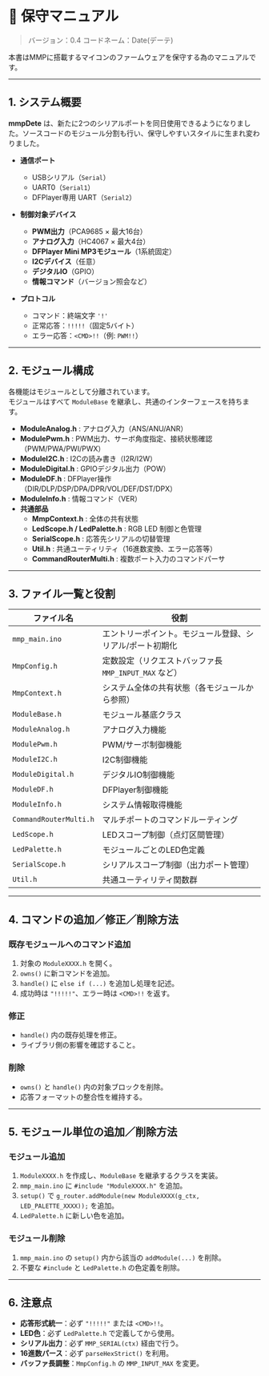 # 📘 保守マニュアル

> バージョン：0.4
> コードネーム：Date(デーテ)

本書はMMPに搭載するマイコンのファームウェアを保守する為のマニュアルです。

---

## 1. システム概要

**mmpDete** は、新たに2つのシリアルポートを同日使用できるようになりました。ソースコードのモジュール分割も行い、保守しやすいスタイルに生まれ変わりました。  

- **通信ポート**
  - USBシリアル（`Serial`）
  - UART0（`Serial1`）
  - DFPlayer専用 UART（`Serial2`）

- **制御対象デバイス**
  - **PWM出力**（PCA9685 × 最大16台）
  - **アナログ入力**（HC4067 × 最大4台）
  - **DFPlayer Mini MP3モジュール**（1系統固定）
  - **I2Cデバイス**（任意）
  - **デジタルIO**（GPIO）
  - **情報コマンド**（バージョン照会など）

- **プロトコル**
  - コマンド：終端文字 `'!'`  
  - 正常応答：`!!!!!`（固定5バイト）  
  - エラー応答：`<CMD>!!`（例: `PWM!!`）  

---

## 2. モジュール構成

各機能はモジュールとして分離されています。  
モジュールはすべて `ModuleBase` を継承し、共通のインターフェースを持ちます。  

- **ModuleAnalog.h** : アナログ入力（ANS/ANU/ANR）
- **ModulePwm.h** : PWM出力、サーボ角度指定、接続状態確認（PWM/PWA/PWI/PWX）
- **ModuleI2C.h** : I2Cの読み書き（I2R/I2W）
- **ModuleDigital.h** : GPIOデジタル出力（POW）
- **ModuleDF.h** : DFPlayer操作（DIR/DLP/DSP/DPA/DPR/VOL/DEF/DST/DPX）
- **ModuleInfo.h** : 情報コマンド（VER）
- **共通部品**
  - **MmpContext.h** : 全体の共有状態
  - **LedScope.h / LedPalette.h** : RGB LED 制御と色管理
  - **SerialScope.h** : 応答先シリアルの切替管理
  - **Util.h** : 共通ユーティリティ（16進数変換、エラー応答等）
  - **CommandRouterMulti.h** : 複数ポート入力のコマンドパーサ

---

## 3. ファイル一覧と役割

|ファイル名|役割|
|----------|----|
|`mmp_main.ino`|エントリーポイント。モジュール登録、シリアル/ポート初期化|
|`MmpConfig.h`|定数設定（リクエストバッファ長 `MMP_INPUT_MAX` など）|
|`MmpContext.h`|システム全体の共有状態（各モジュールから参照）|
|`ModuleBase.h`|モジュール基底クラス|
|`ModuleAnalog.h`|アナログ入力機能|
|`ModulePwm.h`|PWM/サーボ制御機能|
|`ModuleI2C.h`|I2C制御機能|
|`ModuleDigital.h`|デジタルIO制御機能|
|`ModuleDF.h`|DFPlayer制御機能|
|`ModuleInfo.h`|システム情報取得機能|
|`CommandRouterMulti.h`|マルチポートのコマンドルーティング|
|`LedScope.h`|LEDスコープ制御（点灯区間管理）|
|`LedPalette.h`|モジュールごとのLED色定義|
|`SerialScope.h`|シリアルスコープ制御（出力ポート管理）|
|`Util.h`|共通ユーティリティ関数群|

---

## 4. コマンドの追加／修正／削除方法

### 既存モジュールへのコマンド追加
1. 対象の `ModuleXXXX.h` を開く。  
2. `owns()` に新コマンドを追加。  
3. `handle()` に `else if (...)` を追加し処理を記述。  
4. 成功時は `"!!!!!"`、エラー時は `<CMD>!!` を返す。  

### 修正
- `handle()` 内の既存処理を修正。  
- ライブラリ側の影響を確認すること。  

### 削除
- `owns()` と `handle()` 内の対象ブロックを削除。  
- 応答フォーマットの整合性を維持する。  

---

## 5. モジュール単位の追加／削除方法

### モジュール追加
1. `ModuleXXXX.h` を作成し、`ModuleBase` を継承するクラスを実装。  
2. `mmp_main.ino` に `#include "ModuleXXXX.h"` を追加。  
3. `setup()` で `g_router.addModule(new ModuleXXXX(g_ctx, LED_PALETTE_XXXX));` を追加。  
4. `LedPalette.h` に新しい色を追加。  

### モジュール削除
1. `mmp_main.ino` の `setup()` 内から該当の `addModule(...)` を削除。  
2. 不要な `#include` と `LedPalette.h` の色定義を削除。  

---

## 6. 注意点

- **応答形式統一**：必ず `"!!!!!"` または `<CMD>!!`。  
- **LED色**：必ず `LedPalette.h` で定義してから使用。  
- **シリアル出力**：必ず `MMP_SERIAL(ctx)` 経由で行う。  
- **16進数パース**：必ず `parseHexStrict()` を利用。  
- **バッファ長調整**：`MmpConfig.h` の `MMP_INPUT_MAX` を変更。  
